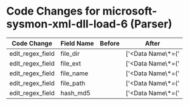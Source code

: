 # Code Changes for microsoft-sysmon-xml-dll-load-6 (Parser)

| Code Change | Field Name | Before | After |
|-------------|------------|--------|-------|
| edit_regex_field | file_dir |  | ['<Data Name\\*=(\'|")ImageLoaded(\'|")>({file_path}({file_dir}(?:[^<]+)?[\\\/])?({file_name}[^\\\/<]+?(\.({file_ext}[^\\\/\.<]+))))<\/Data>'] |
| edit_regex_field | file_ext |  | ['<Data Name\\*=(\'|")ImageLoaded(\'|")>({file_path}({file_dir}(?:[^<]+)?[\\\/])?({file_name}[^\\\/<]+?(\.({file_ext}[^\\\/\.<]+))))<\/Data>'] |
| edit_regex_field | file_name |  | ['<Data Name\\*=(\'|")ImageLoaded(\'|")>({file_path}({file_dir}(?:[^<]+)?[\\\/])?({file_name}[^\\\/<]+?(\.({file_ext}[^\\\/\.<]+))))<\/Data>'] |
| edit_regex_field | file_path |  | ['<Data Name\\*=(\'|")ImageLoaded(\'|")>({file_path}({file_dir}(?:[^<]+)?[\\\/])?({file_name}[^\\\/<]+?(\.({file_ext}[^\\\/\.<]+))))<\/Data>'] |
| edit_regex_field | hash_md5 |  | ['<Data Name\\*=(\'|")Hashes(\'|")>[^<>]*?MD5=({hash_md5}[^,<]+)'] |
